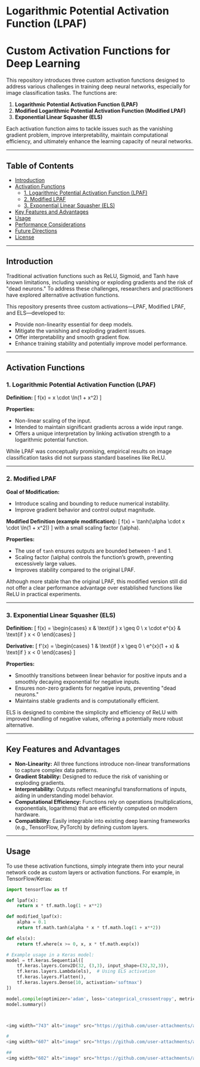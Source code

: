 # Logarithmic Potential Activation Function (LPAF)
# Custom Activation Functions for Deep Learning

This repository introduces three custom activation functions designed to address various challenges in training deep neural networks, especially for image classification tasks. The functions are:

1. **Logarithmic Potential Activation Function (LPAF)**
2. **Modified Logarithmic Potential Activation Function (Modified LPAF)**
3. **Exponential Linear Squasher (ELS)**

Each activation function aims to tackle issues such as the vanishing gradient problem, improve interpretability, maintain computational efficiency, and ultimately enhance the learning capacity of neural networks.

---

## Table of Contents
- [Introduction](#introduction)
- [Activation Functions](#activation-functions)
  - [1. Logarithmic Potential Activation Function (LPAF)](#1-logarithmic-potential-activation-function-lpaf)
  - [2. Modified LPAF](#2-modified-lpaf)
  - [3. Exponential Linear Squasher (ELS)](#3-exponential-linear-squasher-els)
- [Key Features and Advantages](#key-features-and-advantages)
- [Usage](#usage)
- [Performance Considerations](#performance-considerations)
- [Future Directions](#future-directions)
- [License](#license)

---

## Introduction

Traditional activation functions such as ReLU, Sigmoid, and Tanh have known limitations, including vanishing or exploding gradients and the risk of "dead neurons." To address these challenges, researchers and practitioners have explored alternative activation functions.

This repository presents three custom activations—LPAF, Modified LPAF, and ELS—developed to:
- Provide non-linearity essential for deep models.
- Mitigate the vanishing and exploding gradient issues.
- Offer interpretability and smooth gradient flow.
- Enhance training stability and potentially improve model performance.

---

## Activation Functions

### 1. Logarithmic Potential Activation Function (LPAF)

**Definition:**
\[
f(x) = x \cdot \ln(1 + x^2)
\]

**Properties:**
- Non-linear scaling of the input.
- Intended to maintain significant gradients across a wide input range.
- Offers a unique interpretation by linking activation strength to a logarithmic potential function.

While LPAF was conceptually promising, empirical results on image classification tasks did not surpass standard baselines like ReLU.

---

### 2. Modified LPAF

**Goal of Modification:**
- Introduce scaling and bounding to reduce numerical instability.
- Improve gradient behavior and control output magnitude.

**Modified Definition (example modification):**
\[
f(x) = \tanh(\alpha \cdot x \cdot \ln(1 + x^2))
\]
with a small scaling factor \(\alpha\).

**Properties:**
- The use of `tanh` ensures outputs are bounded between -1 and 1.
- Scaling factor \(\alpha\) controls the function’s growth, preventing excessively large values.
- Improves stability compared to the original LPAF.

Although more stable than the original LPAF, this modified version still did not offer a clear performance advantage over established functions like ReLU in practical experiments.

---

### 3. Exponential Linear Squasher (ELS)

**Definition:**
\[
f(x) = 
\begin{cases} 
x & \text{if } x \geq 0 \\
x \cdot e^{x} & \text{if } x < 0
\end{cases}
\]

**Derivative:**
\[
f'(x) = 
\begin{cases} 
1 & \text{if } x \geq 0 \\
e^{x}(1 + x) & \text{if } x < 0
\end{cases}
\]

**Properties:**
- Smoothly transitions between linear behavior for positive inputs and a smoothly decaying exponential for negative inputs.
- Ensures non-zero gradients for negative inputs, preventing "dead neurons."
- Maintains stable gradients and is computationally efficient.

ELS is designed to combine the simplicity and efficiency of ReLU with improved handling of negative values, offering a potentially more robust alternative.

---

## Key Features and Advantages

- **Non-Linearity:** All three functions introduce non-linear transformations to capture complex data patterns.
- **Gradient Stability:** Designed to reduce the risk of vanishing or exploding gradients.
- **Interpretability:** Outputs reflect meaningful transformations of inputs, aiding in understanding model behavior.
- **Computational Efficiency:** Functions rely on operations (multiplications, exponentials, logarithms) that are efficiently computed on modern hardware.
- **Compatibility:** Easily integrable into existing deep learning frameworks (e.g., TensorFlow, PyTorch) by defining custom layers.

---

## Usage

To use these activation functions, simply integrate them into your neural network code as custom layers or activation functions. For example, in TensorFlow/Keras:

```python
import tensorflow as tf

def lpaf(x):
    return x * tf.math.log(1 + x**2)

def modified_lpaf(x):
    alpha = 0.1
    return tf.math.tanh(alpha * x * tf.math.log(1 + x**2))

def els(x):
    return tf.where(x >= 0, x, x * tf.math.exp(x))

# Example usage in a Keras model:
model = tf.keras.Sequential([
    tf.keras.layers.Conv2D(32, (3,3), input_shape=(32,32,3)),
    tf.keras.layers.Lambda(els),  # Using ELS activation
    tf.keras.layers.Flatten(),
    tf.keras.layers.Dense(10, activation='softmax')
])

model.compile(optimizer='adam', loss='categorical_crossentropy', metrics=['accuracy'])
model.summary()



<img width="743" alt="image" src="https://github.com/user-attachments/assets/dbc608c0-7b6f-4694-b13b-cbbb64a9c80d">

# 
<img width="607" alt="image" src="https://github.com/user-attachments/assets/9b530098-e483-4266-9b75-2d65b7639522">

##
<img width="602" alt="image" src="https://github.com/user-attachments/assets/4e8c592c-9b30-4ef9-ab3b-ac7d17f4ecd5">

